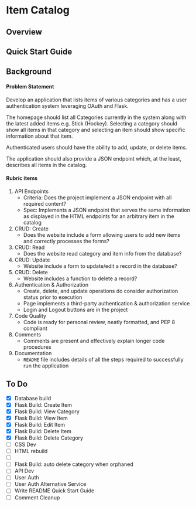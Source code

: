 # Item Catalog
## Overview
## Quick Start Guide
## Background
#### Problem Statement
Develop an application that lists items of various categories and has a user 
authentication system leveraging OAuth and Flask.

The homepage should list all Categories currently in the system along with the latest added items e.g. Stick (Hockey). Selecting a category should show all items in that category and selecting an item
should show specific information about that item. 

Authenticated users should have the ability to add, update, or delete items. 

The application should also provide a JSON endpoint which, at the least, describes all items in the catalog.
#### Rubric items
1. API Endpoints
   - Criteria: Does the project implement a JSON endpoint with all required content?
   - Spec: Implements a JSON endpoint that serves the same information as displayed in the HTML endpoints for an arbitrary item in the catalog
2. CRUD: Create
   - Does the website include a form allowing users to add new items and correctly processes the forms?
3. CRUD: Read
   - Does the website read category and item info from the database?
4. CRUD: Update
   - Website include a form to update/edit a record in the database?
5. CRUD: Delete
   - Website includes a function to delete a record?
6. Authentication & Authorization
   - Create, delete, and update operations do consider authorization status prior to execution
   - Page implements a third-party authentication & authorization service
   - Login and Logout buttons are in the project
7. Code Quality
   - Code is ready for personal review, neatly formatted, and PEP 8 compliant
8. Comments
   - Comments are present and effectively explain longer code procedures
9. Documentation
   - `README` file includes details of all the steps required to successfully run the application

## To Do
- [x] Database build
- [x] Flask Build: Create Item
- [x] Flask Build: View Category
- [x] Flask Build: View Item
- [x] Flask Build: Edit Item
- [x] Flask Build: Delete Item
- [x] Flask Build: Delete Category
- [ ] CSS Dev
- [ ] HTML rebuild
- [ ] <datalist> implementation
- [ ] Flask Build: auto delete category when orphaned
- [ ] API Dev
- [ ] User Auth
- [ ] User Auth Alternative Service
- [ ] Write README Quick Start Guide
- [ ] Comment Cleanup
